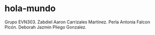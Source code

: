 # hola-mundo
Grupo EVN303. Zabdiel Aaron Carrizales Martínez. Perla Antonia Falcon Picón. Deborah Jazmin Pliego Gonzalez.
